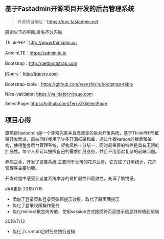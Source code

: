 ## 基于Fastadmin开源项目开发的后台管理系统
> 开源项目地址：https://doc.fastadmin.net

感谢以下的项目,排名不分先后

ThinkPHP：http://www.thinkphp.cn

AdminLTE：https://adminlte.io

Bootstrap：http://getbootstrap.com

jQuery：http://jquery.com

Bootstrap-table：https://github.com/wenzhixin/bootstrap-table

Nice-validator: https://validator.niceue.com

SelectPage: https://github.com/TerryZ/SelectPage

## 项目心得

原项目fastadmin是一个非常完善并且高效率的后台开发系统，基于ThinkPHP5框架开发而成，前端同样使用了许多开源框架和库，通过作者karson的继承和架构，使得整套后台管理系统，架构风格十分统一，同时最重要的特性是具有无限的扩展性。每个人都可以按照自己的需求扩展业务，并且不用面对复杂的前端问题。

养病之余，开发了这套系统,主要同于父母的花卉业务。它完成了订单统计，花卉管理等主要功能。

开发过程中感受到这套系统本身的易扩展性和高效性，充满了愉悦感。


###更新
2018/7/15
- 添加了登录页和登录页弹窗提示效果，取代了原页面提示
- 优化了登录权限操作业务
- 优化redirect重定向传值，使用session方式接受跨页面提示信息并传值到前端

2018/7/13
- 优化了crontab定时任务执行逻辑
